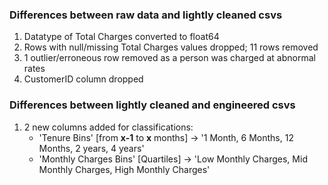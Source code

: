 ### Differences between raw data and lightly cleaned csvs
1. Datatype of Total Charges converted to float64
2. Rows with null/missing Total Charges values dropped; 11 rows removed
3. 1 outlier/erroneous row removed as a person was charged at abnormal rates 
4. CustomerID column dropped

### Differences between lightly cleaned and engineered csvs
1. 2 new columns added for classifications:
    - 'Tenure Bins' [from **x-1** to **x** months] -> '1 Month, 6 Months, 12 Months, 2 years, 4 years'
    - 'Monthly Charges Bins' [Quartiles] -> 'Low Monthly Charges, Mid Monthly Charges, High Monthly Charges'
    

